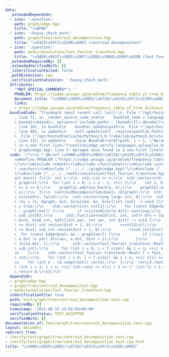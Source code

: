 ```yaml
---
data:
  _extendedDependsOn:
  - icon: ':question:'
    path: graph/edge.hpp
    title: "\u8FBA"
  - icon: ':heavy_check_mark:'
    path: graph/tree/centroid_decomposition.hpp
    title: "\u91CD\u5FC3\u5206\u89E3 (centroid decompositon)"
  - icon: ':question:'
    path: math/convolution/fast_fourier_transform.hpp
    title: "\u9AD8\u901F\u30D5\u30FC\u30EA\u30A8\u5909\u63DB (fast Fourier transform)"
  _extendedRequiredBy: []
  _extendedVerifiedWith: []
  _isVerificationFailed: false
  _pathExtension: cpp
  _verificationStatusIcon: ':heavy_check_mark:'
  attributes:
    '*NOT_SPECIAL_COMMENTS*': ''
    PROBLEM: https://judge.yosupo.jp/problem/frequency_table_of_tree_distance
    document_title: "\u30B0\u30E9\u30D5/\u6728/\u91CD\u5FC3\u5206\u89E3"
    links:
    - https://judge.yosupo.jp/problem/frequency_table_of_tree_distance
  bundledCode: "Traceback (most recent call last):\n  File \"/opt/hostedtoolcache/Python/3.9.7/x64/lib/python3.9/site-packages/onlinejudge_verify/documentation/build.py\"\
    , line 71, in _render_source_code_stat\n    bundled_code = language.bundle(stat.path,\
    \ basedir=basedir, options={'include_paths': [basedir]}).decode()\n  File \"/opt/hostedtoolcache/Python/3.9.7/x64/lib/python3.9/site-packages/onlinejudge_verify/languages/cplusplus.py\"\
    , line 187, in bundle\n    bundler.update(path)\n  File \"/opt/hostedtoolcache/Python/3.9.7/x64/lib/python3.9/site-packages/onlinejudge_verify/languages/cplusplus_bundle.py\"\
    , line 401, in update\n    self.update(self._resolve(pathlib.Path(included), included_from=path))\n\
    \  File \"/opt/hostedtoolcache/Python/3.9.7/x64/lib/python3.9/site-packages/onlinejudge_verify/languages/cplusplus_bundle.py\"\
    , line 312, in update\n    raise BundleErrorAt(path, i + 1, \"#pragma once found\
    \ in a non-first line\")\nonlinejudge_verify.languages.cplusplus_bundle.BundleErrorAt:\
    \ graph/edge.hpp: line 5: #pragma once found in a non-first line\n"
  code: "/*\r\n * @brief \u30B0\u30E9\u30D5/\u6728/\u91CD\u5FC3\u5206\u89E3\r\n */\r\
    \n#define PROBLEM \"https://judge.yosupo.jp/problem/frequency_table_of_tree_distance\"\
    \r\n\r\n#include <cmath>\r\n#include <functional>\r\n#include <iostream>\r\n#include\
    \ <vector>\r\n#include \"../../../graph/edge.hpp\"\r\n#include \"../../../graph/tree/centroid_decomposition.hpp\"\
    \r\n#include \"../../../math/convolution/fast_fourier_transform.hpp\"\r\n\r\n\
    int main() {\r\n  int n;\r\n  std::cin >> n;\r\n  std::vector<std::vector<Edge<bool>>>\
    \ graph(n);\r\n  for (int i = 0; i < n - 1; ++i) {\r\n    int a, b;\r\n    std::cin\
    \ >> a >> b;\r\n    graph[a].emplace_back(a, b);\r\n    graph[b].emplace_back(b,\
    \ a);\r\n  }\r\n  CentroidDecomposition<bool> cd(graph);\r\n  std::vector<bool>\
    \ visited(n, false);\r\n  std::vector<long long> x(n, 0);\r\n  std::function<void(int)>\
    \ rec = [n, &graph, &cd, &visited, &x, &rec](int root) -> void {\r\n    visited[root]\
    \ = true;\r\n    std::vector<int> cnt{1};\r\n    for (const Edge<bool> &child\
    \ : graph[root]) {\r\n      if (visited[child.dst]) continue;\r\n      std::vector<int>\
    \ sub_cnt{0};\r\n      std::function<void(int, int, int)> dfs = [&graph, &visited,\
    \ &cnt, &sub_cnt, &dfs](int par, int ver, int dist) -> void {\r\n        if (cnt.size()\
    \ <= dist) cnt.resize(dist + 1, 0);\r\n        ++cnt[dist];\r\n        if (sub_cnt.size()\
    \ <= dist) sub_cnt.resize(dist + 1, 0);\r\n        ++sub_cnt[dist];\r\n      \
    \  for (const Edge<bool> &e : graph[ver]) {\r\n          if (!visited[e.dst] &&\
    \ e.dst != par) dfs(ver, e.dst, dist + 1);\r\n        }\r\n      };\r\n      dfs(root,\
    \ child.dst, 1);\r\n      std::vector<fast_fourier_transform::Real> f = fast_fourier_transform::convolution(sub_cnt,\
    \ sub_cnt);\r\n      for (int i = 0; i < f.size() && i < n; ++i) x[i] -= std::round(f[i]);\r\
    \n    }\r\n    std::vector<fast_fourier_transform::Real> f = fast_fourier_transform::convolution(cnt,\
    \ cnt);\r\n    for (int i = 0; i < f.size() && i < n; ++i) x[i] += std::round(f[i]);\r\
    \n    for (int e : cd.comp[root]) rec(e);\r\n  };\r\n  rec(cd.root);\r\n  for\
    \ (int i = 1; i < n; ++i) std::cout << x[i] / 2 << \" \\n\"[i + 1 == n];\r\n \
    \ return 0;\r\n}\r\n"
  dependsOn:
  - graph/edge.hpp
  - graph/tree/centroid_decomposition.hpp
  - math/convolution/fast_fourier_transform.hpp
  isVerificationFile: true
  path: test/graph/tree/centroid_decomposition.test.cpp
  requiredBy: []
  timestamp: '2021-08-15 23:02:03+09:00'
  verificationStatus: TEST_ACCEPTED
  verifiedWith: []
documentation_of: test/graph/tree/centroid_decomposition.test.cpp
layout: document
redirect_from:
- /verify/test/graph/tree/centroid_decomposition.test.cpp
- /verify/test/graph/tree/centroid_decomposition.test.cpp.html
title: "\u30B0\u30E9\u30D5/\u6728/\u91CD\u5FC3\u5206\u89E3"
---
```

